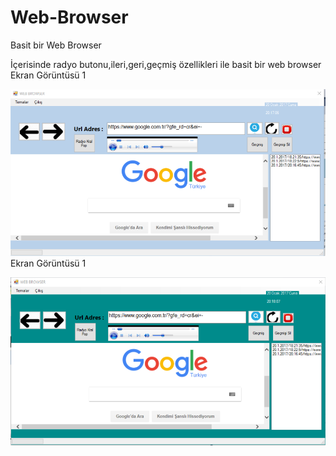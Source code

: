 # Web-Browser
Basit bir Web Browser 

İçerisinde radyo butonu,ileri,geri,geçmiş özellikleri ile basit bir web browser 
Ekran Görüntüsü 1

![My image](https://github.com/volkanyenibagci/Web-Browser/blob/master/1.png)
Ekran Görüntüsü 1

![My image](https://github.com/volkanyenibagci/Web-Browser/blob/master/2.png)

